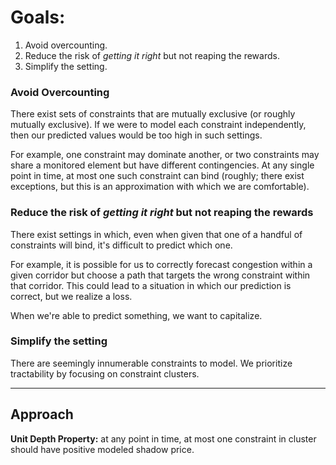 # Goals:
1. Avoid overcounting.
2. Reduce the risk of *getting it right* but not reaping the rewards.
3. Simplify the setting.
### Avoid Overcounting
There exist sets of constraints that are mutually exclusive (or roughly mutually exclusive). If we were to model each constraint independently, then our predicted values would be too high in such settings.

For example, one constraint may dominate another, or two constraints may share a monitored element but have different contingencies. At any single point in time, at most one such constraint can bind (roughly; there exist exceptions, but this is an approximation with which we are comfortable).
### Reduce the risk of *getting it right* but not reaping the rewards
There exist settings in which, even when given that one of a handful of constraints will bind, it's difficult to predict which one.

For example, it is possible for us to correctly forecast congestion within a given corridor but choose a path that targets the wrong constraint within that corridor. This could lead to a situation in which our prediction is correct, but we realize a loss.

When we're able to predict something, we want to capitalize.
### Simplify the setting
There are seemingly innumerable constraints to model. We prioritize tractability by focusing on constraint clusters.

---
## Approach
**Unit Depth Property:** at any point in time, at most one constraint in cluster should have positive modeled shadow price.
